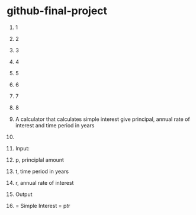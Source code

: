 # github-final-project
1. 1
2. 2
3. 3
4. 4
5. 5
6. 6
7. 7
8. 8

1. A calculator that calculates simple interest give principal, annual rate of interest and time period in years
2. 
3. Input:
4.   p, principlal amount
5.   t, time period in years
6.   r, annual rate of interest
7. Output
8. = Simple Interest = p*t*r
